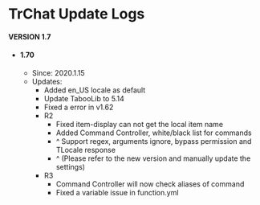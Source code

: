 # TrChat Update Logs #

#### VERSION 1.7
  - #### 1.70
    - Since: 2020.1.15
    - Updates:
      - Added en_US locale as default
      - Update TabooLib to 5.14
      - Fixed a error in v1.62
      - R2
        - Fixed item-display can not get the local item name 
        - Added Command Controller, white/black list for commands
        - ^ Support regex, arguments ignore, bypass permission and TLocale response
        - ^ (Please refer to the new version and manually update the settings)
      - R3
        - Command Controller will now check aliases of command
        - Fixed a variable issue in function.yml